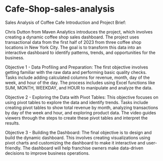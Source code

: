 # Cafe-Shop-sales-analysis
Sales Analysis of Coffee Cafe
Introduction and Project Brief:

Chris Dutton from Maven Analytics introduces the project, which involves creating a dynamic coffee shop sales dashboard.
The project uses transactional data from the first half of 2023 from three coffee shop locations in New York City.
The goal is to transform this data into an interactive dashboard to identify patterns, trends, and opportunities for the business.

Objective 1 - Data Profiling and Preparation:
The first objective involves getting familiar with the raw data and performing basic quality checks.
Tasks include adding calculated columns for revenue, month, day of the week, and hour of the day.
The process includes using Excel functions like SUM, MONTH, WEEKDAY, and HOUR to manipulate and analyze the data.

Objective 2 - Exploring the Data with Pivot Tables:
This objective focuses on using pivot tables to explore the data and identify trends.
Tasks include creating pivot tables to show total revenue by month, analyzing transactions by day of the week and hour, and exploring product data.
The video guides viewers through the steps to create these pivot tables and interpret the results.

Objective 3 - Building the Dashboard:
The final objective is to design and build the dynamic dashboard.
This involves creating visualizations using pivot charts and customizing the dashboard to make it interactive and user-friendly.
The dashboard will help franchise owners make data-driven decisions to improve business operations.
